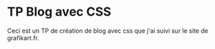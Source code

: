 # TP Blog avec CSS
Ceci est un TP de création de blog avec css que j'ai suivi sur le site de grafikart.fr.